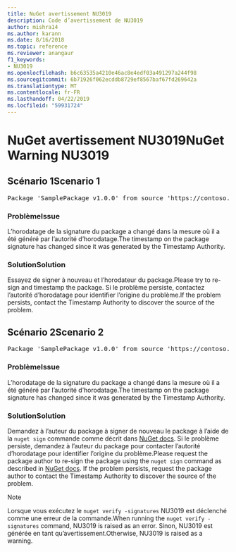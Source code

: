 ```yaml
---
title: NuGet avertissement NU3019
description: Code d’avertissement de NU3019
author: mishra14
ms.author: karann
ms.date: 8/16/2018
ms.topic: reference
ms.reviewer: anangaur
f1_keywords:
- NU3019
ms.openlocfilehash: b6c63535a4210e46ac8e4edf03a491297a244f98
ms.sourcegitcommit: 6b71926f062ecddb8729ef8567baf67fd269642a
ms.translationtype: MT
ms.contentlocale: fr-FR
ms.lasthandoff: 04/22/2019
ms.locfileid: "59931724"
---
```

# <a name="nuget-warning-nu3019"></a><span data-ttu-id="56218-103">NuGet avertissement NU3019</span><span class="sxs-lookup"><span data-stu-id="56218-103">NuGet Warning NU3019</span></span>

## <a name="scenario-1"></a><span data-ttu-id="56218-104">Scénario 1</span><span class="sxs-lookup"><span data-stu-id="56218-104">Scenario 1</span></span>

<pre>Package 'SamplePackage v1.0.0' from source 'https://contoso.com/index.json': The timestamp integrity check failed.</pre>

### <a name="issue"></a><span data-ttu-id="56218-105">Problème</span><span class="sxs-lookup"><span data-stu-id="56218-105">Issue</span></span>

<span data-ttu-id="56218-106">L’horodatage de la signature du package a changé dans la mesure où il a été généré par l’autorité d’horodatage.</span><span class="sxs-lookup"><span data-stu-id="56218-106">The timestamp on the package signature has changed since it was generated by the Timestamp Authority.</span></span>


### <a name="solution"></a><span data-ttu-id="56218-107">Solution</span><span class="sxs-lookup"><span data-stu-id="56218-107">Solution</span></span>

<span data-ttu-id="56218-108">Essayez de signer à nouveau et l’horodateur du package.</span><span class="sxs-lookup"><span data-stu-id="56218-108">Please try to re-sign and timestamp the package.</span></span> <span data-ttu-id="56218-109">Si le problème persiste, contactez l’autorité d’horodatage pour identifier l’origine du problème.</span><span class="sxs-lookup"><span data-stu-id="56218-109">If the problem persists, contact the Timestamp Authority to discover the source of the problem.</span></span>



## <a name="scenario-2"></a><span data-ttu-id="56218-110">Scénario 2</span><span class="sxs-lookup"><span data-stu-id="56218-110">Scenario 2</span></span>

<pre>Package 'SamplePackage v1.0.0' from source 'https://contoso.com/index.json': The primary signature's timestamp integrity check failed.</pre>

### <a name="issue"></a><span data-ttu-id="56218-111">Problème</span><span class="sxs-lookup"><span data-stu-id="56218-111">Issue</span></span>

<span data-ttu-id="56218-112">L’horodatage de la signature du package a changé dans la mesure où il a été généré par l’autorité d’horodatage.</span><span class="sxs-lookup"><span data-stu-id="56218-112">The timestamp on the package signature has changed since it was generated by the Timestamp Authority.</span></span>


### <a name="solution"></a><span data-ttu-id="56218-113">Solution</span><span class="sxs-lookup"><span data-stu-id="56218-113">Solution</span></span>

<span data-ttu-id="56218-114">Demandez à l’auteur du package à signer de nouveau le package à l’aide de la `nuget sign` commande comme décrit dans [NuGet docs](https://docs.microsoft.com/en-us/nuget/create-packages/sign-a-package). Si le problème persiste, demandez à l’auteur du package pour contacter l’autorité d’horodatage pour identifier l’origine du problème.</span><span class="sxs-lookup"><span data-stu-id="56218-114">Please request the package author to re-sign the package using the `nuget sign` command as described in [NuGet docs](https://docs.microsoft.com/en-us/nuget/create-packages/sign-a-package). If the problem persists, request the package author to contact the Timestamp Authority to discover the source of the problem.</span></span>


> [!Note]
> <span data-ttu-id="56218-115">Lorsque vous exécutez le `nuget verify -signatures` NU3019 est déclenché comme une erreur de la commande.</span><span class="sxs-lookup"><span data-stu-id="56218-115">When running the `nuget verify -signatures` command, NU3019 is raised as an error.</span></span> <span data-ttu-id="56218-116">Sinon, NU3019 est générée en tant qu’avertissement.</span><span class="sxs-lookup"><span data-stu-id="56218-116">Otherwise, NU3019 is raised as a warning.</span></span>

